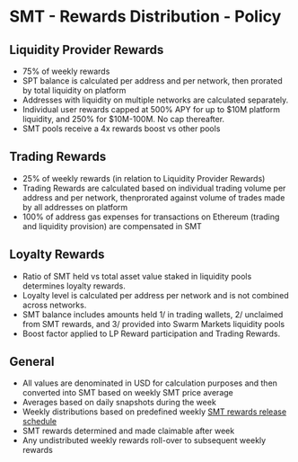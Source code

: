 # SMT - Rewards Distribution - Policy

## Liquidity Provider Rewards
* 75% of weekly rewards
* SPT balance is calculated per address and per network, then prorated by total liquidity on platform
* Addresses with liquidity on multiple networks are calculated separately.
* Individual user rewards capped at 500% APY for up to $10M platform liquidity, and 250% for $10M-100M. No cap thereafter.
* SMT pools receive a 4x rewards boost vs other pools

## Trading Rewards
* 25% of weekly rewards (in relation to Liquidity Provider Rewards)
* Trading Rewards are calculated based on individual trading volume per address and per network, thenprorated against volume of trades made by all addresses on platform
* 100% of address gas expenses for transactions on Ethereum (trading and liquidity provision) are compensated in SMT

## Loyalty Rewards
* Ratio of SMT held vs total asset value staked in liquidity pools determines loyalty rewards.
* Loyalty level is calculated per address per network and is not combined across networks.
* SMT balance includes amounts held 1/ in trading wallets, 2/ unclaimed from SMT rewards, and 3/ provided into Swarm Markets liquidity pools 
* Boost factor applied to LP Reward participation and Trading Rewards.

## General
* All values are denominated in USD  for calculation purposes and then converted into SMT based on weekly SMT price average
* Averages based on daily snapshots during the week
* Weekly distributions based on predefined weekly [SMT rewards release schedule](https://docs.google.com/spreadsheets/d/13XTheJLsMDjeZUs9HGYUkjN6hA5BtsA-u6oRMrf24Ug/edit#gid=1658174309)
* SMT rewards determined and made claimable after week 
* Any undistributed weekly rewards roll-over to subsequent weekly rewards
